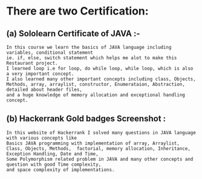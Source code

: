 # There are two Certification:

## (a) Sololearn Certificate of JAVA :-

    In this course we learn the basics of JAVA language including variables, conditional statement
    ie. if, else, switch statement which helps me alot to make this Restaurant project.
    I learned loop i.e for loop, do while loop, while loop, which is also a very important concept.
    I also learned many other important concepts including class, Objects, Methods, array, arraylist, constructor, Enumerataion, Abstraction, detailed about header files,
    and a huge knowledge of memory allocation and exceptional handling concept.

## (b) Hackerrank Gold badges Screenshot :

    In this website of Hackerrank I solved many questions in JAVA language with various concepts like
    Basics JAVA programming with implementation of array, Arraylist, Class, Objects, Methods,  factorial, memory allocation, Inheritance, Exception Handling, Date and Time,
    Some Polymorphism related problem in JAVA and many other concepts and question with good Time complexity,
    and space complexity of implementations.
